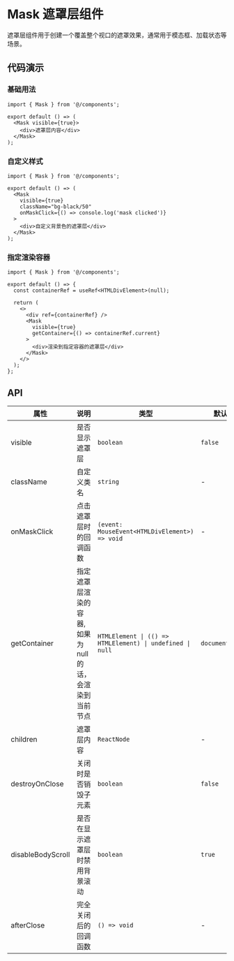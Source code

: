 # Mask 遮罩层组件

遮罩层组件用于创建一个覆盖整个视口的遮罩效果，通常用于模态框、加载状态等场景。

## 代码演示

### 基础用法

```tsx
import { Mask } from '@/components';

export default () => (
  <Mask visible={true}>
    <div>遮罩层内容</div>
  </Mask>
);
```

### 自定义样式

```tsx
import { Mask } from '@/components';

export default () => (
  <Mask 
    visible={true} 
    className="bg-black/50"
    onMaskClick={() => console.log('mask clicked')}
  >
    <div>自定义背景色的遮罩层</div>
  </Mask>
);
```

### 指定渲染容器

```tsx
import { Mask } from '@/components';

export default () => {
  const containerRef = useRef<HTMLDivElement>(null);
  
  return (
    <>
      <div ref={containerRef} />
      <Mask 
        visible={true}
        getContainer={() => containerRef.current}
      >
        <div>渲染到指定容器的遮罩层</div>
      </Mask>
    </>
  );
};
```

## API

| 属性                | 说明                              | 类型                                                        | 默认值             |
|-------------------|---------------------------------|-----------------------------------------------------------|-----------------|
| visible           | 是否显示遮罩层                         | `boolean`                                                 | `false`         |
| className         | 自定义类名                           | `string`                                                  | -               |
| onMaskClick       | 点击遮罩层时的回调函数                     | `(event: MouseEvent<HTMLDivElement>) => void`             | -               |
| getContainer      | 指定遮罩层渲染的容器,如果为 null 的话，会渲染到当前节点 | `HTMLElement \| (() => HTMLElement) \| undefined \| null` | `document.body` |
| children          | 遮罩层内容                           | `ReactNode`                                               | -               |
| destroyOnClose    | 关闭时是否销毁子元素                      | `boolean`                                                 | `false`         |
| disableBodyScroll | 是否在显示遮罩层时禁用背景滚动                 | `boolean`                                                 | `true`          |
| afterClose        | 完全关闭后的回调函数                      | `() => void`                                              | -               |
